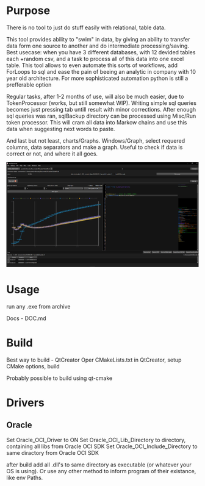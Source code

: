 # Purpose
There is no tool to just do stuff easily with relational, table data.

This tool provides ability to "swim" in data, by giving an ability to transfer data form one source to another and do intermediate processing/saving. Best usecase: when you have 3 different databases, with 12 devided tables each +random csv, and a task to process all of this data into one excel table. This tool allows to even automate this sorts of workflows, add ForLoops to sql and ease the pain of beeing an analytic in company with 10 year old architecture. For more sophisticated automation python is still a prefferable option

Regular tasks, after 1-2 months of use, will also be much easier, due to TokenProcessor (works, but still somewhat WIP). Writing simple sql queries becomes just pressing tab untill result with minor corrections. After enough sql queries was ran, sqlBackup directory can be processed using Misc/Run token processor. This will cram all data into Markow chains and use this data when suggesting next words to paste.

And last but not least, charts/Graphs. Windows/Graph, select requered columns, data separators and make a graph. Useful to check if data is correct or not, and where it all goes.

![github3](https://github.com/gfifgfifofich/DB_loader/blob/main/Assets/Demo1.png)
# Usage
run any .exe from archive

Docs - DOC.md

# Build
Best way to build - QtCreator
Oper CMakeLists.txt in QtCreator, setup CMake options, build

Probably possible to build using qt-cmake

# Drivers
## Oracle
Set Oracle_OCI_Driver to ON
Set Oracle_OCI_Lib_Directory to directory, containing all libs from Oracle OCI SDK
Set Oracle_OCI_Include_Directory to same diractory from Oracle OCI SDK

after build add all .dll's to same directory as executable (or whatever your OS is using). Or use any other method to inform program of their existance, like env Paths. 
